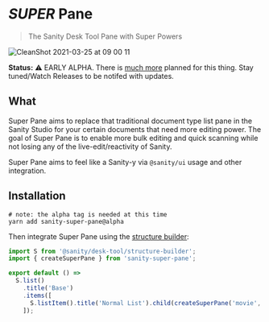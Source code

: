 # _SUPER_ Pane

> The Sanity Desk Tool Pane with Super Powers

![CleanShot 2021-03-25 at 09 00 11](https://user-images.githubusercontent.com/10551026/112476955-d2479380-8d48-11eb-842e-15f0674d29d4.gif)

**Status:** ⚠️ EARLY ALPHA. There is [much more](https://github.com/ricokahler/sanity-super-pane/issues/2) planned for this thing. Stay tuned/Watch Releases to be notifed with updates.

## What

Super Pane aims to replace that traditional document type list pane in the Sanity Studio for your certain documents that need more editing power. The goal of Super Pane is to enable more bulk editing and quick scanning while not losing any of the live-edit/reactivity of Sanity.

Super Pane aims to feel like a Sanity-y via `@sanity/ui` usage and other integration.

## Installation

```
# note: the alpha tag is needed at this time
yarn add sanity-super-pane@alpha
```

Then integrate Super Pane using the [structure builder](https://www.sanity.io/docs/structure-builder-introduction):

```js
import S from '@sanity/desk-tool/structure-builder';
import { createSuperPane } from 'sanity-super-pane';

export default () =>
  S.list()
    .title('Base')
    .items([
      S.listItem().title('Normal List').child(createSuperPane('movie', S)),
    ]);
```
